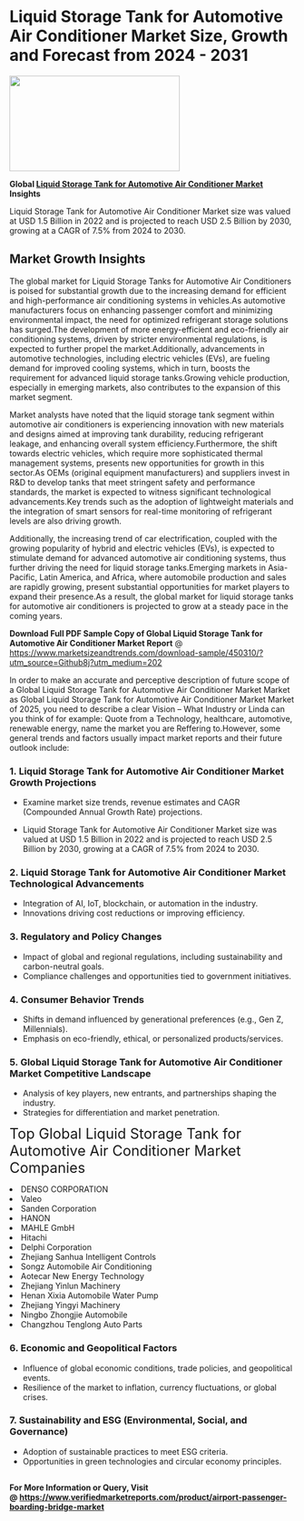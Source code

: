 <H1>Liquid Storage Tank for Automotive Air Conditioner Market Size, Growth and Forecast from 2024 - 2031</H1><img class="aligncenter size-medium wp-image-584254" src="https://thirdeyenews.in/wp-content/uploads/2024/09/Global-Market-Research-300x168.jpeg" alt="" width="300" height="168" /><p><strong>Global&nbsp;<a href="https://www.marketsizeandtrends.com/download-sample/450310/?utm_source=Github8j?utm_medium=202">Liquid Storage Tank for Automotive Air Conditioner Market</a> Insights</strong></p><p>Liquid Storage Tank for Automotive Air Conditioner Market size was valued at USD 1.5 Billion in 2022 and is projected to reach USD 2.5 Billion by 2030, growing at a CAGR of 7.5% from 2024 to 2030.</p><p><h2>Market Growth Insights</h2> <p>The global market for Liquid Storage Tanks for Automotive Air Conditioners is poised for substantial growth due to the increasing demand for efficient and high-performance air conditioning systems in vehicles.As automotive manufacturers focus on enhancing passenger comfort and minimizing environmental impact, the need for optimized refrigerant storage solutions has surged.The development of more energy-efficient and eco-friendly air conditioning systems, driven by stricter environmental regulations, is expected to further propel the market.Additionally, advancements in automotive technologies, including electric vehicles (EVs), are fueling demand for improved cooling systems, which in turn, boosts the requirement for advanced liquid storage tanks.Growing vehicle production, especially in emerging markets, also contributes to the expansion of this market segment.</p> <p>Market analysts have noted that the liquid storage tank segment within automotive air conditioners is experiencing innovation with new materials and designs aimed at improving tank durability, reducing refrigerant leakage, and enhancing overall system efficiency.Furthermore, the shift towards electric vehicles, which require more sophisticated thermal management systems, presents new opportunities for growth in this sector.As OEMs (original equipment manufacturers) and suppliers invest in R&D to develop tanks that meet stringent safety and performance standards, the market is expected to witness significant technological advancements.Key trends such as the adoption of lightweight materials and the integration of smart sensors for real-time monitoring of refrigerant levels are also driving growth.</p> <p>Additionally, the increasing trend of car electrification, coupled with the growing popularity of hybrid and electric vehicles (EVs), is expected to stimulate demand for advanced automotive air conditioning systems, thus further driving the need for liquid storage tanks.Emerging markets in Asia-Pacific, Latin America, and Africa, where automobile production and sales are rapidly growing, present substantial opportunities for market players to expand their presence.As a result, the global market for liquid storage tanks for automotive air conditioners is projected to grow at a steady pace in the coming years.</p> <p><span class=""><strong>Download Full PDF Sample Copy of Global Liquid Storage Tank for Automotive Air Conditioner Market Report</strong> @ <a href="https://www.marketsizeandtrends.com/download-sample/450310/?utm_source=Github8j?utm_medium=202" target="_blank">https://www.marketsizeandtrends.com/download-sample/450310/?utm_source=Github8j?utm_medium=202</a></span></p><p>In order to make an accurate and perceptive description of future scope of a Global&nbsp;Liquid Storage Tank for Automotive Air Conditioner Market Market as Global&nbsp;Liquid Storage Tank for Automotive Air Conditioner Market Market of 2025, you need to describe a clear Vision &ndash; What Industry or Linda can you think of for example: Quote from a Technology, healthcare, automotive, renewable energy, name the market you are Reffering to.However, some general trends and factors usually impact market reports and their future outlook include:</p><h3>1.&nbsp;<strong>Liquid Storage Tank for Automotive Air Conditioner Market Growth Projections</strong></h3><ul><li>Examine market size trends, revenue estimates and CAGR (Compounded Annual Growth Rate) projections.</li><li><p>Liquid Storage Tank for Automotive Air Conditioner Market size was valued at USD 1.5 Billion in 2022 and is projected to reach USD 2.5 Billion by 2030, growing at a CAGR of 7.5% from 2024 to 2030.</p></li></ul><h3>2.&nbsp;<strong>Liquid Storage Tank for Automotive Air Conditioner Market Technological Advancements</strong></h3><ul><li>Integration of AI, IoT, blockchain, or automation in the industry.</li><li>Innovations driving cost reductions or improving efficiency.</li></ul><h3>3.&nbsp;<strong>Regulatory and Policy Changes</strong></h3><ul><li>Impact of global and regional regulations, including sustainability and carbon-neutral goals.</li><li>Compliance challenges and opportunities tied to government initiatives.</li></ul><h3>4.&nbsp;<strong>Consumer Behavior Trends</strong></h3><ul><li>Shifts in demand influenced by generational preferences (e.g., Gen Z, Millennials).</li><li>Emphasis on eco-friendly, ethical, or personalized products/services.</li></ul><h3>5.&nbsp;<strong>Global Liquid Storage Tank for Automotive Air Conditioner Market Competitive Landscape</strong></h3><ul><li>Analysis of key players, new entrants, and partnerships shaping the industry.</li><li>Strategies for differentiation and market penetration.</li></ul><p data-pm-slice="1 1 []"><span style="color: inherit; font-family: inherit; font-size: 25px;">Top Global Liquid Storage Tank for Automotive Air Conditioner Market Companies</span></p><div class="" data-test-id=""><p><li>DENSO CORPORATION</li><li> Valeo</li><li> Sanden Corporation</li><li> HANON</li><li> MAHLE GmbH</li><li> Hitachi</li><li> Delphi Corporation</li><li> Zhejiang Sanhua Intelligent Controls</li><li> Songz Automobile Air Conditioning</li><li> Aotecar New Energy Technology</li><li> Zhejiang Yinlun Machinery</li><li> Henan Xixia Automobile Water Pump</li><li> Zhejiang Yingyi Machinery</li><li> Ningbo Zhongjie Automobile</li><li> Changzhou Tenglong Auto Parts</li></p></div><h3>6.&nbsp;<strong>Economic and Geopolitical Factors</strong></h3><ul><li>Influence of global economic conditions, trade policies, and geopolitical events.</li><li>Resilience of the market to inflation, currency fluctuations, or global crises.</li></ul><h3>7.&nbsp;<strong>Sustainability and ESG (Environmental, Social, and Governance)</strong></h3><ul><li>Adoption of sustainable practices to meet ESG criteria.</li><li>Opportunities in green technologies and circular economy principles.</li></ul><h2><strong style="font-size: 14px;">For More Information or Query, Visit @&nbsp;</strong><a style="background-color: #ffffff; font-size: 14px;" href="https://www.marketsizeandtrends.com/report/liquid-storage-tank-for-automotive-air-conditioner-market/" target="_blank">https://www.verifiedmarketreports.com/product/airport-passenger-boarding-bridge-market</a></h2>